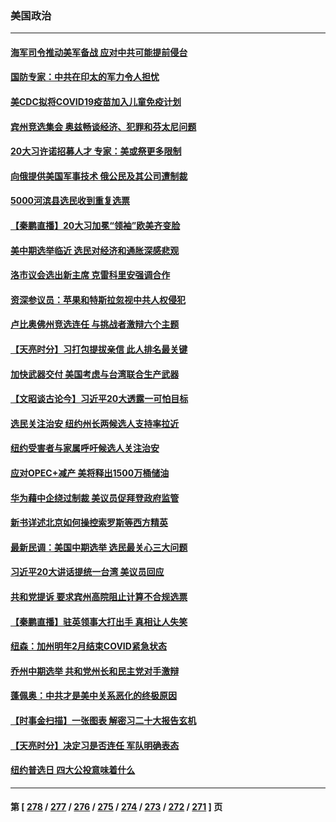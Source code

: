 ### 美国政治
---
#### [海军司令推动美军备战 应对中共可能提前侵台](../../pages/ncid1078159/n13849323.md) 
#### [国防专家：中共在印太的军力令人担忧](../../pages/ncid1078159/n13849228.md) 
#### [美CDC拟将COVID19疫苗加入儿童免疫计划](../../pages/ncid1078159/n13849099.md) 
#### [宾州竞选集会 奥兹畅谈经济、犯罪和芬太尼问题](../../pages/ncid1078159/n13849173.md) 
#### [20大习许诺招募人才 专家：美或祭更多限制](../../pages/ncid1078159/n13849014.md) 
#### [向俄提供美国军事技术 俄公民及其公司遭制裁](../../pages/ncid1078159/n13849023.md) 
#### [5000河滨县选民收到重复选票](../../pages/ncid1078159/n13849061.md) 
#### [【秦鹏直播】20大习加冕“领袖”欧美齐变脸](../../pages/ncid1078159/n13849038.md) 
#### [美中期选举临近 选民对经济和通胀深感悲观](../../pages/ncid1078159/n13848992.md) 
#### [洛市议会选出新主席 克雷科里安强调合作](../../pages/ncid1078159/n13848993.md) 
#### [资深参议员：苹果和特斯拉忽视中共人权侵犯](../../pages/ncid1078159/n13848896.md) 
#### [卢比奥佛州竞选连任 与挑战者激辩六个主题](../../pages/ncid1078159/n13848839.md) 
#### [【天亮时分】习打包提拔亲信 此人排名最关键](../../pages/ncid1078159/n13848838.md) 
#### [加快武器交付 美国考虑与台湾联合生产武器](../../pages/ncid1078159/n13848958.md) 
#### [【文昭谈古论今】习近平20大透露一可怕目标](../../pages/ncid1078159/n13848050.md) 
#### [选民关注治安 纽约州长两候选人支持率拉近](../../pages/ncid1078159/n13848543.md) 
#### [纽约受害者与家属呼吁候选人关注治安](../../pages/ncid1078159/n13848553.md) 
#### [应对OPEC+减产 美将释出1500万桶储油](../../pages/ncid1078159/n13848438.md) 
#### [华为藉中企绕过制裁 美议员促拜登政府监管](../../pages/ncid1078159/n13848196.md) 
#### [新书详述北京如何操控索罗斯等西方精英](../../pages/ncid1078159/n13848278.md) 
#### [最新民调：美国中期选举 选民最关心三大问题](../../pages/ncid1078159/n13848318.md) 
#### [习近平20大讲话提统一台湾 美议员回应](../../pages/ncid1078159/n13848260.md) 
#### [共和党提诉 要求宾州高院阻止计算不合规选票](../../pages/ncid1078159/n13848228.md) 
#### [【秦鹏直播】驻英领事大打出手 真相让人失笑](../../pages/ncid1078159/n13848061.md) 
#### [纽森：加州明年2月结束COVID紧急状态](../../pages/ncid1078159/n13848203.md) 
#### [乔州中期选举 共和党州长和民主党对手激辩](../../pages/ncid1078159/n13848069.md) 
#### [蓬佩奥：中共才是美中关系恶化的终极原因](../../pages/ncid1078159/n13848187.md) 
#### [【时事金扫描】一张图表 解密习二十大报告玄机](../../pages/ncid1078159/n13848058.md) 
#### [【天亮时分】决定习是否连任 军队明确表态](../../pages/ncid1078159/n13848045.md) 
#### [纽约普选日 四大公投意味着什么](../../pages/ncid1078159/n13847783.md) 

---
#### 第 [ [278](./278.md) / [277](./277.md) / [276](./276.md) / [275](./275.md) / [274](./274.md) / [273](./273.md) / [272](./272.md) / [271](./271.md) ] 页
